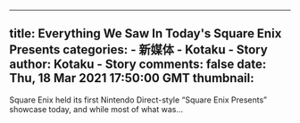 
---
title: Everything We Saw In Today's Square Enix Presents
categories: 
    - 新媒体
    - Kotaku - Story
author: Kotaku - Story
comments: false
date: Thu, 18 Mar 2021 17:50:00 GMT
thumbnail: 
---

<div>   
Square Enix held its first Nintendo Direct-style “Square Enix Presents” showcase today, and while most of what was…  
</div>
            